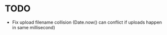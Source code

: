 # TODO

- Fix upload filename collision (Date.now() can conflict if uploads happen in same millisecond)